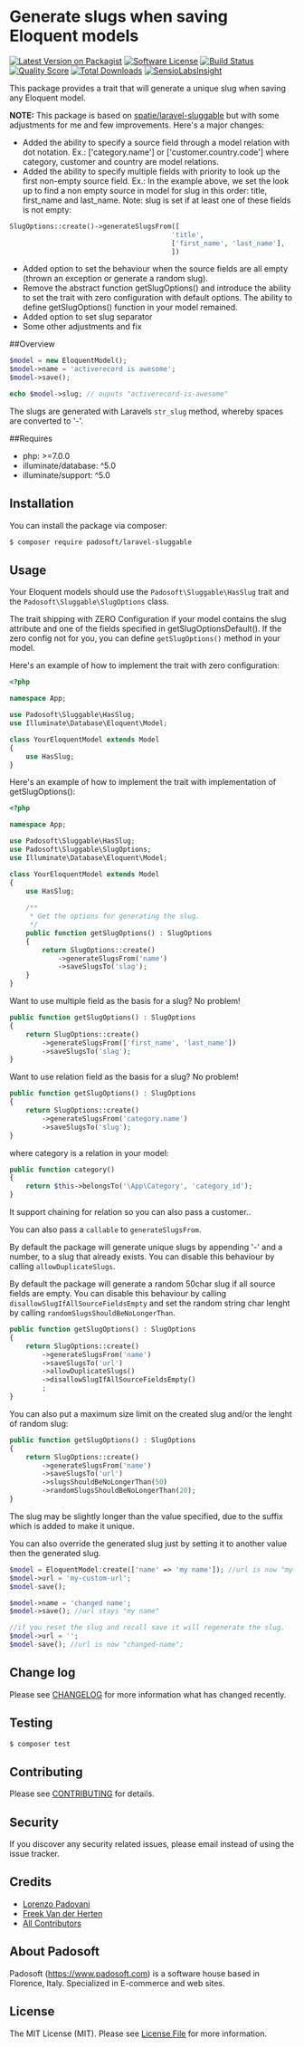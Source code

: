 # Generate slugs when saving Eloquent models

[![Latest Version on Packagist](https://img.shields.io/packagist/v/padosoft/laravel-sluggable.svg?style=flat-square)](https://packagist.org/packages/padosoft/laravel-sluggable)
[![Software License](https://img.shields.io/badge/license-MIT-brightgreen.svg?style=flat-square)](LICENSE.md)
[![Build Status](https://img.shields.io/travis/padosoft/laravel-sluggable/master.svg?style=flat-square)](https://travis-ci.org/padosoft/laravel-sluggable)
[![Quality Score](https://img.shields.io/scrutinizer/g/padosoft/laravel-sluggable.svg?style=flat-square)](https://scrutinizer-ci.com/g/padosoft/laravel-sluggable)
[![Total Downloads](https://img.shields.io/packagist/dt/padosoft/laravel-sluggable.svg?style=flat-square)](https://packagist.org/packages/padosoft/laravel-sluggable)
[![SensioLabsInsight](https://img.shields.io/sensiolabs/i/236930cb-61cc-433f-b864-e5660f4533e6.svg?style=flat-square)](https://insight.sensiolabs.com/projects/a56f8c11-331f-4d3c-8724-77f55969f2f7)

This package provides a trait that will generate a unique slug when saving any Eloquent model.

**NOTE:**
This package is based on [spatie/laravel-sluggable](https://packagist.org/packages/spatie/laravel-sluggable)
but with some adjustments for me and few  improvements. Here's a major changes:

 - Added the ability to specify a source field through a model relation with dot notation. Ex.: ['category.name'] or ['customer.country.code'] where category, customer and country are model relations.
 - Added the ability to specify multiple fields with priority to look up the first non-empty source field.  Ex.: In the example above, we set the look up to find a non empty source in model for slug in this order: title, first_name and last_name. Note: slug is set if at least one of these fields is not empty:
```php
SlugOptions::create()->generateSlugsFrom([
						                'title',
						                ['first_name', 'last_name'],
							            ])
```           
 - Added option to set the behaviour when the source fields are all empty (thrown an exception or generate a random slug).
 - Remove the abstract function getSlugOptions() and introduce the ability to set the trait with zero configuration with default options. The ability to define getSlugOptions() function in your model remained. 
 - Added option to set slug separator
 - Some other adjustments and fix

##Overview
```php
$model = new EloquentModel();
$model->name = 'activerecord is awesome';
$model->save();

echo $model->slug; // ouputs "activerecord-is-awesome"
```

The slugs are generated with Laravels `str_slug` method, whereby spaces are converted to '-'.

##Requires
  
- php: >=7.0.0
- illuminate/database: ^5.0
- illuminate/support: ^5.0
  
## Installation

You can install the package via composer:
``` bash
$ composer require padosoft/laravel-sluggable
```

## Usage

Your Eloquent models should use the `Padosoft\Sluggable\HasSlug` trait and the `Padosoft\Sluggable\SlugOptions` class.

The trait shipping with ZERO Configuration if your model contains the slug attribute and one of the fields specified in getSlugOptionsDefault().
If the zero config not for you, you can define `getSlugOptions()`  method  in your model. 

Here's an example of how to implement the trait with zero configuration:

```php
<?php

namespace App;

use Padosoft\Sluggable\HasSlug;
use Illuminate\Database\Eloquent\Model;

class YourEloquentModel extends Model
{
    use HasSlug;   
}
```

Here's an example of how to implement the trait with implementation of getSlugOptions():

```php
<?php

namespace App;

use Padosoft\Sluggable\HasSlug;
use Padosoft\Sluggable\SlugOptions;
use Illuminate\Database\Eloquent\Model;

class YourEloquentModel extends Model
{
    use HasSlug;
    
    /**
     * Get the options for generating the slug.
     */
    public function getSlugOptions() : SlugOptions
    {
        return SlugOptions::create()
            ->generateSlugsFrom('name')
            ->saveSlugsTo('slag');
    }
}
```

Want to use multiple field as the basis for a slug? No problem!

```php
public function getSlugOptions() : SlugOptions
{
    return SlugOptions::create()
        ->generateSlugsFrom(['first_name', 'last_name'])
        ->saveSlugsTo('slag');
}
```
Want to use relation field as the basis for a slug? No problem!

```php
public function getSlugOptions() : SlugOptions
{
    return SlugOptions::create()
        ->generateSlugsFrom('category.name')
        ->saveSlugsTo('slug');
}
```
where category is a relation in your model:
```php
public function category()
{
    return $this->belongsTo('\App\Category', 'category_id');
}
```

It support chaining for relation so you can also pass a customer..


You can also pass a `callable` to `generateSlugsFrom`.


By default the package will generate unique slugs by appending '-' and a number, to a slug that already exists.
You can disable this behaviour by calling `allowDuplicateSlugs`.

By default the package will generate a random 50char slug if all source fields are empty.
You can disable this behaviour by calling `disallowSlugIfAllSourceFieldsEmpty` 
and set the random string char lenght by calling `randomSlugsShouldBeNoLongerThan`.

```php
public function getSlugOptions() : SlugOptions
{
    return SlugOptions::create()
        ->generateSlugsFrom('name')
        ->saveSlugsTo('url')
        ->allowDuplicateSlugs()
        ->disallowSlugIfAllSourceFieldsEmpty()
        ;
}
```

You can also put a maximum size limit on the created slug and/or the lenght of random slug:

```php
public function getSlugOptions() : SlugOptions
{
    return SlugOptions::create()
        ->generateSlugsFrom('name')
        ->saveSlugsTo('url')
        ->slugsShouldBeNoLongerThan(50)
        ->randomSlugsShouldBeNoLongerThan(20);
}
```

The slug may be slightly longer than the value specified, due to the suffix which is added to make it unique.

You can also override the generated slug just by setting it to another value then the generated slug.
```php
$model = EloquentModel:create(['name' => 'my name']); //url is now "my-name"; 
$model->url = 'my-custom-url';
$model-save();

$model->name = 'changed name';
$model->save(); //url stays "my name"

//if you reset the slug and recall save it will regenerate the slug.
$model->url = '';
$model-save(); //url is now "changed-name";
```

## Change log

Please see [CHANGELOG](CHANGELOG.md) for more information what has changed recently.

## Testing

``` bash
$ composer test
```

## Contributing

Please see [CONTRIBUTING](CONTRIBUTING.md) for details.

## Security

If you discover any security related issues, please email instead of using the issue tracker.

## Credits
- [Lorenzo Padovani](https://github.com/lopadova)
- [Freek Van der Herten](https://github.com/freekmurze)
- [All Contributors](../../contributors)

## About Padosoft
Padosoft (https://www.padosoft.com) is a software house based in Florence, Italy. Specialized in E-commerce and web sites.

## License

The MIT License (MIT). Please see [License File](LICENSE.md) for more information.
